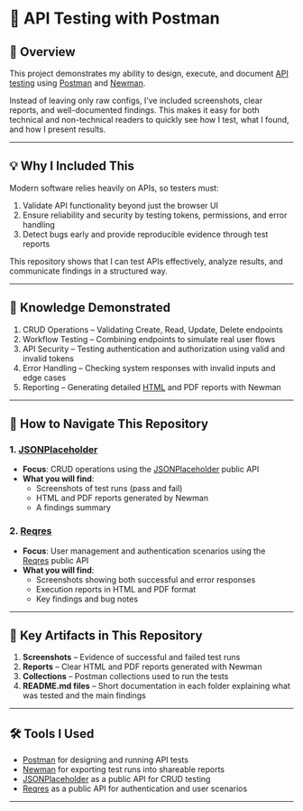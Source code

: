 # 📂 API Testing with Postman  

## 📌 Overview  
This project demonstrates my ability to design, execute, and document [API testing](https://www.postman.com/api-testing/) using [Postman](https://www.postman.com/) and [Newman](https://www.npmjs.com/package/newman).  
  

Instead of leaving only raw configs, I’ve included screenshots, clear reports, and well-documented findings. This makes it easy for both technical and non-technical readers to quickly see how I test, what I found, and how I present results.  

---

## 💡 Why I Included This  
Modern software relies heavily on APIs, so testers must:  
1. Validate API functionality beyond just the browser UI  
2. Ensure reliability and security by testing tokens, permissions, and error handling  
3. Detect bugs early and provide reproducible evidence through test reports  

This repository shows that I can test APIs effectively, analyze results, and communicate findings in a structured way.  

---

## 🎯 Knowledge Demonstrated  
1. CRUD Operations – Validating Create, Read, Update, Delete endpoints  
2. Workflow Testing – Combining endpoints to simulate real user flows  
3. API Security – Testing authentication and authorization using valid and invalid tokens  
4. Error Handling – Checking system responses with invalid inputs and edge cases  
5. Reporting – Generating detailed [HTML](https://www.npmjs.com/package/newman-reporter-htmlextra) and PDF reports with Newman  

---

## 📌 How to Navigate This Repository  

### 1. [JSONPlaceholder](./JSONPlaceholder)  
- **Focus**: CRUD operations using the [JSONPlaceholder](https://jsonplaceholder.typicode.com/) public API  
- **What you will find**:  
  - Screenshots of test runs (pass and fail)  
  - HTML and PDF reports generated by Newman  
  - A findings summary  

### 2. [Reqres](./Reqres)  
- **Focus**: User management and authentication scenarios using the [Reqres](https://reqres.in/) public API  
- **What you will find**:  
  - Screenshots showing both successful and error responses  
  - Execution reports in HTML and PDF format  
  - Key findings and bug notes  

---

## 📂 Key Artifacts in This Repository  

1. **Screenshots** – Evidence of successful and failed test runs  
2. **Reports** – Clear HTML and PDF reports generated with Newman  
3. **Collections** – Postman collections used to run the tests  
4. **README.md files** – Short documentation in each folder explaining what was tested and the main findings  

---

## 🛠 Tools I Used  
- [Postman](https://www.postman.com/) for designing and running API tests  
- [Newman](https://www.npmjs.com/package/newman) for exporting test runs into shareable reports  
- [JSONPlaceholder](https://jsonplaceholder.typicode.com/) as a public API for CRUD testing  
- [Reqres](https://reqres.in/) as a public API for authentication and user scenarios  

---